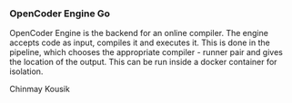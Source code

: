 ### OpenCoder Engine Go

OpenCoder Engine is the backend for an online compiler. The engine accepts code as input, compiles it and executes it. This is done in the pipeline, which chooses the appropriate compiler - runner pair and gives the location of the output. This can be run inside a docker container for isolation.

Chinmay Kousik
